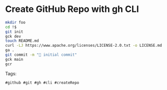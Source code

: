# Create GitHub Repo with gh CLI

```bash
mkdir foo
cd !$
git init
gck dev
touch README.md
curl -LJ https://www.apache.org/licenses/LICENSE-2.0.txt -o LICENSE.md
ga .
git commit -m "🎉 initial commit"
gck main
gcr
```

Tags:

    #github #git #gh #cli #createRepo
